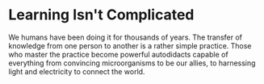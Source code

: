 # Learning Isn't Complicated

We humans have been doing it for thousands of years. The transfer of
knowledge from one person to another is a rather simple practice. Those
who master the practice become powerful autodidacts capable of
everything from convincing microorganisms to be our allies, to
harnessing light and electricity to connect the world.
